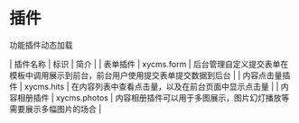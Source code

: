 # 插件

功能插件动态加载

| 插件名称 | 标识 | 简介 |
| 表单插件 | xycms.form | 后台管理自定义提交表单在模板中调用展示到前台，前台用户使用提交表单提交数据到后台 |
| 内容点击量插件 | xycms.hits | 在内容列表中查看点击量，以及在前台页面中显示点击量 |
| 内容相册插件 | xycms.photos | 内容相册插件可以用于多图展示，图片幻灯播放等需要展示多幅图片的场合 |